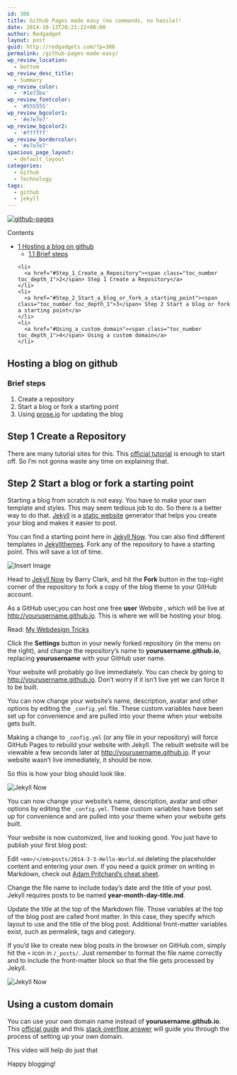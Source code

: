 ```yaml
---
id: 306
title: Github Pages made easy (no commands, no hassle)!
date: 2014-10-13T20:21:22+00:00
author: Redgadget
layout: post
guid: http://redgadgets.com/?p=306
permalink: /github-pages-made-easy/
wp_review_location:
  - bottom
wp_review_desc_title:
  - Summary
wp_review_color:
  - '#1e73be'
wp_review_fontcolor:
  - '#555555'
wp_review_bgcolor1:
  - '#e7e7e7'
wp_review_bgcolor2:
  - '#ffffff'
wp_review_bordercolor:
  - '#e7e7e7'
spacious_page_layout:
  - default_layout
categories:
  - Github
  - Technology
tags:
  - github
  - jekyll
---
```

[<img class="alignnone size-medium wp-image-307" src="/wp-content/uploads/2015/01/github-pages-600x232.jpeg?fit=600%2C232" alt="github-pages" data-recalc-dims="1" />](/wp-content/uploads/2015/01/github-pages.jpeg)

<div id="toc_container" class="no_bullets">
  <p class="toc_title">
    Contents
  </p>
  
  <ul class="toc_list">
    <li>
      <a href="#Hosting_a_blog_on_github"><span class="toc_number toc_depth_1">1</span> Hosting a blog on github</a><ul>
        <li>
          <a href="#Brief_steps"><span class="toc_number toc_depth_2">1.1</span> Brief steps</a>
        </li>
      </ul>
    </li>
    
    <li>
      <a href="#Step_1_Create_a_Repository"><span class="toc_number toc_depth_1">2</span> Step 1 Create a Repository</a>
    </li>
    <li>
      <a href="#Step_2_Start_a_blog_or_fork_a_starting_point"><span class="toc_number toc_depth_1">3</span> Step 2 Start a blog or fork a starting point</a>
    </li>
    <li>
      <a href="#Using_a_custom_domain"><span class="toc_number toc_depth_1">4</span> Using a custom domain</a>
    </li>
  </ul>
</div>

## <span id="Hosting_a_blog_on_github">Hosting a blog on github</span>

### <span id="Brief_steps">Brief steps</span>

  1. Create a repository
  2. Start a blog or fork a starting point
  3. Using [prose.io](http://prose.io) for updating the blog

## <span id="Step_1_Create_a_Repository">Step 1 Create a Repository</span>

There are many tutorial sites for this. This [official tutorial](https://help.github.com/articles/create-a-repo/) is enough to start off. So I&#8217;m not gonna waste any time on explaining that.

## <span id="Step_2_Start_a_blog_or_fork_a_starting_point">Step 2 Start a blog or fork a starting point</span>

Starting a blog from scratch is not easy. You have to make your own template and styles. This may seem tedious job to do. So there is a better way to do that. [Jekyll](http://jekyllrb.com) is a [static website](http://en.wikipedia.org/wiki/Static_web_page) generator that helps you create your blog and makes it easier to post.

You can find a starting point here in [Jekyll Now](https://github.com/barryclark/jekyll-now). You can also find different templates in [Jekyllthemes](http://jekyllthemes.org). Fork any of the repository to have a starting point. This will save a lot of time.

![Insert Image](https://lh3.googleusercontent.com/-UVDDFU3-nwM/VDwlov5LHhI/AAAAAAAAALs/nHXeeduvZCE/w994-h548-no/step1.gif)

Head to [Jekyll Now](https://github.com/barryclark/jekyll-now) by Barry Clark, and hit the **Fork** button in the top-right corner of the repository to fork a copy of the blog theme to your GitHub account.

As a GitHub user,you can host one free **user** Website , which will be live at http://yourusername.github.io. This is where we will be hosting your blog.

Read: <a href="http://redgadgets.com/my-webdesign-tricks/" target="_blank">My Webdesign Tricks</a>

Click the **Settings** button in your newly forked repository (in the menu on the right), and change the repository’s name to **yourusername.github.io**, replacing **yourusername** with your GitHub user name.

Your website will probably go live immediately. You can check by going to http://yourusername.github.io. Don’t worry if it isn’t live yet we can force it to be built.

You can now change your website’s name, description, avatar and other options by editing the `_config.yml` file. These custom variables have been set up for convenience and are pulled into your theme when your website gets built.

Making a change to `_config.yml` (or any file in your repository) will force GitHub Pages to rebuild your website with Jekyll. The rebuilt website will be viewable a few seconds later at http://yourusername.github.io. If your website wasn’t live immediately, it should be now.

So this is how your blog should look like.

![Jekyll Now](https://lh3.googleusercontent.com/-h-5ftL66VNc/VDwmqMqiO_I/AAAAAAAAAMY/ZrnUTgU7hZU/w619-h593-no/jekyll-now-theme.jpg)

You can now change your website’s name, description, avatar and other options by editing the `_config.yml`. These custom variables have been set up for convenience and are pulled into your theme when your website gets built.

Your website is now customized, live and looking good. You just have to publish your first blog post:
  
Edit `<em>/</em>posts/2014-3-3-Hello-World.md` deleting the placeholder content and entering your own. If you need a quick primer on writing in Markdown, check out [Adam Pritchard’s cheat sheet](https://github.com/adam-p/markdown-here/wiki/Markdown-Cheatsheet).

Change the file name to include today’s date and the title of your post. Jekyll requires posts to be named **year-month-day-title.md**.

Update the title at the top of the Markdown file. Those variables at the top of the blog post are called front matter. In this case, they specify which layout to use and the title of the blog post. Additional front-matter variables exist, such as permalink, tags and category.

If you’d like to create new blog posts in the browser on GitHub.com, simply hit the `+` icon in `/_posts/`. Just remember to format the file name correctly and to include the front-matter block so that the file gets processed by Jekyll.

![Jekyll Now](https://lh3.googleusercontent.com/-uzVIcwN_u50/VDwnIePaHCI/AAAAAAAAAM8/Po4l-TNrxKI/w771-h412-no/config.png)

## <span id="Using_a_custom_domain">Using a custom domain</span>

You can use your own domain name instead of **yourusername.github.io**. This [official guide](https://help.github.com/articles/setting-up-a-custom-domain-with-github-pages/) and this [stack overflow answer](http://stackoverflow.com/questions/9082499/custom-domain-for-github-project-pages) will guide you through the process of setting up your own domain.

This video will help do just that



Happy blogging!